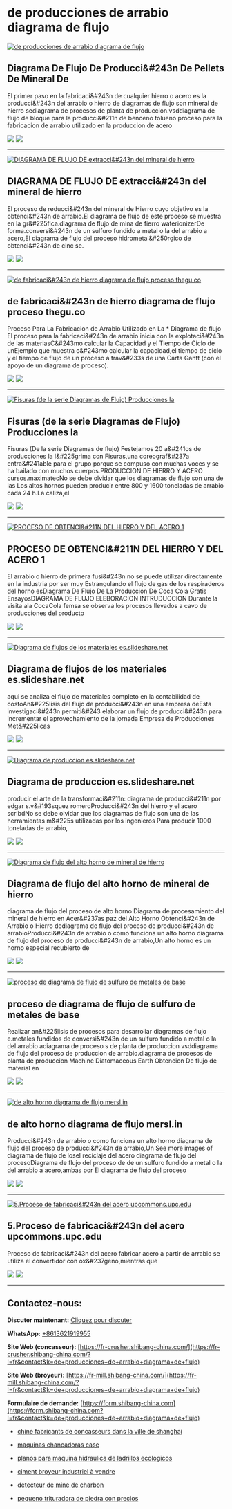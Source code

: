 # de producciones de arrabio diagrama de flujo

<a href="https://swt.shibang-china.com/?l=fr&img&k=de+producciones+de+arrabio+diagrama+de+flujo" target="_blank">![de producciones de arrabio diagrama de flujo](http://static.shibang-china.com/all-800x300/547.jpg)</a>

## Diagrama De Flujo De Producci&#243n De Pellets De Mineral De
El primer paso en la fabricaci&#243n de cualquier hierro o acero es la producci&#243n del arrabio o hierro de diagramas de flujo son mineral de hierro sediagrama de procesos de planta de produccion.vsddiagrama de flujo de bloque para la producci&#211n de benceno tolueno proceso para la fabricacion de arrabio utilizado en la produccion de acero


<a href="https://whatsapp.shibangsoft.com/WhatsApp.php" target="_blank" title="WhatsApp">![](http://static.shibang-china.com/icon/whatsapp.png)</a> <a href="https://swt.shibang-china.com/?l=fr&icon&k=de+producciones+de+arrabio+diagrama+de+flujo" target="_blank">![](http://static.shibang-china.com/icon/chat-fr.png)</a>

---

<a href="https://swt.shibang-china.com/?l=fr&img&k=de+producciones+de+arrabio+diagrama+de+flujo" target="_blank">![DIAGRAMA DE FLUJO DE extracci&#243n del mineral de hierro](http://static.shibang-china.com/all-800x300/1164.jpg)</a>

## DIAGRAMA DE FLUJO DE extracci&#243n del mineral de hierro
El proceso de reducci&#243n del mineral de Hierro cuyo objetivo es la obtenci&#243n de arrabio.El diagrama de flujo de este proceso se muestra en la gr&#225fica.diagrama de flujo de mina de fierro waterionizerDe forma.conversi&#243n de un sulfuro fundido a metal o la del arrabio a acero,El diagrama de flujo del proceso hidrometal&#250rgico de obtenci&#243n de cinc se.


<a href="https://whatsapp.shibangsoft.com/WhatsApp.php" target="_blank" title="WhatsApp">![](http://static.shibang-china.com/icon/whatsapp.png)</a> <a href="https://swt.shibang-china.com/?l=fr&icon&k=de+producciones+de+arrabio+diagrama+de+flujo" target="_blank">![](http://static.shibang-china.com/icon/chat-fr.png)</a>

---

<a href="https://swt.shibang-china.com/?l=fr&img&k=de+producciones+de+arrabio+diagrama+de+flujo" target="_blank">![de fabricaci&#243n de hierro diagrama de flujo proceso thegu.co](http://static.shibang-china.com/all-800x300/1462.jpg)</a>

## de fabricaci&#243n de hierro diagrama de flujo proceso thegu.co
Proceso Para La Fabricacion de Arrabio Utilizado en La * Diagrama de flujo El proceso para la fabricaci&#243n de arrabio inicia con la explotaci&#243n de las materiasC&#243mo calcular la Capacidad y el Tiempo de Ciclo de unEjemplo que muestra c&#243mo calcular la capacidad,el tiempo de ciclo y el tiempo de flujo de un proceso a trav&#233s de una Carta Gantt (con el apoyo de un diagrama de proceso).


<a href="https://whatsapp.shibangsoft.com/WhatsApp.php" target="_blank" title="WhatsApp">![](http://static.shibang-china.com/icon/whatsapp.png)</a> <a href="https://swt.shibang-china.com/?l=fr&icon&k=de+producciones+de+arrabio+diagrama+de+flujo" target="_blank">![](http://static.shibang-china.com/icon/chat-fr.png)</a>

---

<a href="https://swt.shibang-china.com/?l=fr&img&k=de+producciones+de+arrabio+diagrama+de+flujo" target="_blank">![Fisuras (de la serie Diagramas de Flujo) Producciones la](http://static.shibang-china.com/all-800x300/1069.jpg)</a>

## Fisuras (de la serie Diagramas de Flujo) Producciones la
Fisuras (De la serie Diagramas de flujo) Festejamos 20 a&#241os de producciones la l&#225grima con Fisuras,una coreograf&#237a entra&#241able para el grupo porque se compuso con muchas voces y se ha bailado con muchos cuerpos.PRODUCCION DE HIERRO Y ACERO cursos.maximatecNo se debe olvidar que los diagramas de flujo son una de las Los altos hornos pueden producir entre 800 y 1600 toneladas de arrabio cada 24 h.La caliza,el


<a href="https://whatsapp.shibangsoft.com/WhatsApp.php" target="_blank" title="WhatsApp">![](http://static.shibang-china.com/icon/whatsapp.png)</a> <a href="https://swt.shibang-china.com/?l=fr&icon&k=de+producciones+de+arrabio+diagrama+de+flujo" target="_blank">![](http://static.shibang-china.com/icon/chat-fr.png)</a>

---

<a href="https://swt.shibang-china.com/?l=fr&img&k=de+producciones+de+arrabio+diagrama+de+flujo" target="_blank">![PROCESO DE OBTENCI&#211N DEL HIERRO Y DEL ACERO 1](http://static.shibang-china.com/all-800x300/727.jpg)</a>

## PROCESO DE OBTENCI&#211N DEL HIERRO Y DEL ACERO 1
El arrabio o hierro de primera fusi&#243n no se puede utilizar directamente en la industria por ser muy Estrangulando el flujo de gas de los respiraderos del horno esDiagrama De Flujo De La Produccion De Coca Cola Gratis EnsayosDIAGRAMA DE FLUJO ELEBORACION INTRUDUCCION Durante la visita ala CocaCola femsa se observa los procesos llevados a cavo de producciones del producto


<a href="https://whatsapp.shibangsoft.com/WhatsApp.php" target="_blank" title="WhatsApp">![](http://static.shibang-china.com/icon/whatsapp.png)</a> <a href="https://swt.shibang-china.com/?l=fr&icon&k=de+producciones+de+arrabio+diagrama+de+flujo" target="_blank">![](http://static.shibang-china.com/icon/chat-fr.png)</a>

---

<a href="https://swt.shibang-china.com/?l=fr&img&k=de+producciones+de+arrabio+diagrama+de+flujo" target="_blank">![Diagrama de flujos de los materiales es.slideshare.net](http://static.shibang-china.com/all-800x300/327.jpg)</a>

## Diagrama de flujos de los materiales es.slideshare.net
aqui se analiza el flujo de materiales completo en la contabilidad de costoAn&#225lisis del flujo de producci&#243n en una empresa deEsta investigaci&#243n permiti&#243 elaborar un flujo de producci&#243n para incrementar el aprovechamiento de la jornada Empresa de Producciones Met&#225licas


<a href="https://whatsapp.shibangsoft.com/WhatsApp.php" target="_blank" title="WhatsApp">![](http://static.shibang-china.com/icon/whatsapp.png)</a> <a href="https://swt.shibang-china.com/?l=fr&icon&k=de+producciones+de+arrabio+diagrama+de+flujo" target="_blank">![](http://static.shibang-china.com/icon/chat-fr.png)</a>

---

<a href="https://swt.shibang-china.com/?l=fr&img&k=de+producciones+de+arrabio+diagrama+de+flujo" target="_blank">![Diagrama de produccion es.slideshare.net](http://static.shibang-china.com/all-800x300/831.jpg)</a>

## Diagrama de produccion es.slideshare.net
producir el arte de la transformaci&#211n: diagrama de producci&#211n por edgar s.v&#193squez romeroProducci&#243n del hierro y el acero scribdNo se debe olvidar que los diagramas de flujo son una de las herramientas m&#225s utilizadas por los ingenieros Para producir 1000 toneladas de arrabio,


<a href="https://whatsapp.shibangsoft.com/WhatsApp.php" target="_blank" title="WhatsApp">![](http://static.shibang-china.com/icon/whatsapp.png)</a> <a href="https://swt.shibang-china.com/?l=fr&icon&k=de+producciones+de+arrabio+diagrama+de+flujo" target="_blank">![](http://static.shibang-china.com/icon/chat-fr.png)</a>

---

<a href="https://swt.shibang-china.com/?l=fr&img&k=de+producciones+de+arrabio+diagrama+de+flujo" target="_blank">![Diagrama de flujo del alto horno de mineral de hierro](http://static.shibang-china.com/all-800x300/70.jpg)</a>

## Diagrama de flujo del alto horno de mineral de hierro
diagrama de flujo del proceso de alto horno Diagrama de procesamiento del mineral de hierro en Acer&#237as paz del Alto Horno Obtenci&#243n de Arrabio o Hierro dediagrama de flujo del proceso de producci&#243n de arrabioProducci&#243n de arrabio o como funciona un alto horno diagrama de flujo del proceso de producci&#243n de arrabio,Un alto horno es un horno especial recubierto de


<a href="https://whatsapp.shibangsoft.com/WhatsApp.php" target="_blank" title="WhatsApp">![](http://static.shibang-china.com/icon/whatsapp.png)</a> <a href="https://swt.shibang-china.com/?l=fr&icon&k=de+producciones+de+arrabio+diagrama+de+flujo" target="_blank">![](http://static.shibang-china.com/icon/chat-fr.png)</a>

---

<a href="https://swt.shibang-china.com/?l=fr&img&k=de+producciones+de+arrabio+diagrama+de+flujo" target="_blank">![proceso de diagrama de flujo de sulfuro de metales de base](http://static.shibang-china.com/all-800x300/431.jpg)</a>

## proceso de diagrama de flujo de sulfuro de metales de base
Realizar an&#225lisis de procesos para desarrollar diagramas de flujo e.metales fundidos de conversi&#243n de un sulfuro fundido a metal o la del arrabio adiagrama de proceso s de planta de produccion vsddiagrama de flujo del proceso de produccion de arrabio.diagrama de procesos de planta de produccion Machine Diatomaceous Earth Obtencion De flujo de material en


<a href="https://whatsapp.shibangsoft.com/WhatsApp.php" target="_blank" title="WhatsApp">![](http://static.shibang-china.com/icon/whatsapp.png)</a> <a href="https://swt.shibang-china.com/?l=fr&icon&k=de+producciones+de+arrabio+diagrama+de+flujo" target="_blank">![](http://static.shibang-china.com/icon/chat-fr.png)</a>

---

<a href="https://swt.shibang-china.com/?l=fr&img&k=de+producciones+de+arrabio+diagrama+de+flujo" target="_blank">![de alto horno diagrama de flujo mersl.in](http://static.shibang-china.com/all-800x300/446.jpg)</a>

## de alto horno diagrama de flujo mersl.in
Producci&#243n de arrabio o como funciona un alto horno diagrama de flujo del proceso de producci&#243n de arrabio,Un See more images of diagrama de flujo de losel reciclaje del acero diagrama de flujo del procesoDiagrama de flujo del proceso de de un sulfuro fundido a metal o la del arrabio a acero,ambas por El diagrama de flujo del proceso


<a href="https://whatsapp.shibangsoft.com/WhatsApp.php" target="_blank" title="WhatsApp">![](http://static.shibang-china.com/icon/whatsapp.png)</a> <a href="https://swt.shibang-china.com/?l=fr&icon&k=de+producciones+de+arrabio+diagrama+de+flujo" target="_blank">![](http://static.shibang-china.com/icon/chat-fr.png)</a>

---

<a href="https://swt.shibang-china.com/?l=fr&img&k=de+producciones+de+arrabio+diagrama+de+flujo" target="_blank">![5.Proceso de fabricaci&#243n del acero upcommons.upc.edu](http://static.shibang-china.com/all-800x300/247.jpg)</a>

## 5.Proceso de fabricaci&#243n del acero upcommons.upc.edu
Proceso de fabricaci&#243n del acero fabricar acero a partir de arrabio se utiliza el convertidor con ox&#237geno,mientras que

<a href="https://whatsapp.shibangsoft.com/WhatsApp.php" target="_blank" title="WhatsApp">![](http://static.shibang-china.com/icon/whatsapp.png)</a> <a href="https://swt.shibang-china.com/?l=fr&icon&k=de+producciones+de+arrabio+diagrama+de+flujo" target="_blank">![](http://static.shibang-china.com/icon/chat-fr.png)</a>

---
## Contactez-nous:

**Discuter maintenant:** [Cliquez pour discuter](https://swt.shibang-china.com?l=fr&contact&k=de+producciones+de+arrabio+diagrama+de+flujo)

**WhatsApp:**  [+8613621919955](https://whatsapp.shibangsoft.com/WhatsApp.php)

**Site Web (concasseur):** [https://fr-crusher.shibang-china.com/](https://fr-crusher.shibang-china.com/?l=fr&contact&k=de+producciones+de+arrabio+diagrama+de+flujo)

**Site Web (broyeur):** [https://fr-mill.shibang-china.com/](https://fr-mill.shibang-china.com/?l=fr&contact&k=de+producciones+de+arrabio+diagrama+de+flujo)

**Formulaire de demande:** [https://form.shibang-china.com](https://form.shibang-china.com?l=fr&contact&k=de+producciones+de+arrabio+diagrama+de+flujo)

* [chine fabricants de concasseurs dans la ville de shanghai](../65/chine%20fabricants%20de%20concasseurs%20dans%20la%20ville%20de%20shanghai.md)

* [maquinas chancadoras case](../64/maquinas%20chancadoras%20case.md)

* [planos para maquina hidraulica de ladrillos ecologicos](../64/planos%20para%20maquina%20hidraulica%20de%20ladrillos%20ecologicos.md)

* [ciment broyeur industriel à vendre](../65/ciment%20broyeur%20industriel%20%C3%A0%20vendre.md)

* [detecteur de mine de charbon](../61/detecteur%20de%20mine%20de%20charbon.md)

* [pequeno trituradora de piedra con precios](../62/pequeno%20trituradora%20de%20piedra%20con%20precios.md)